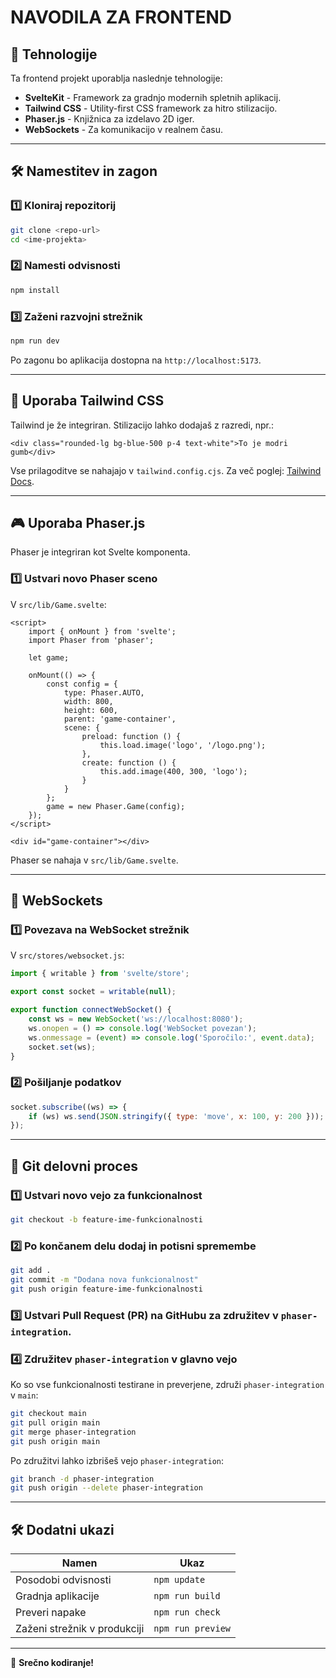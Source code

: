 # NAVODILA ZA FRONTEND

## 📌 Tehnologije

Ta frontend projekt uporablja naslednje tehnologije:

- **SvelteKit** - Framework za gradnjo modernih spletnih aplikacij.
- **Tailwind CSS** - Utility-first CSS framework za hitro stilizacijo.
- **Phaser.js** - Knjižnica za izdelavo 2D iger.
- **WebSockets** - Za komunikacijo v realnem času.

---

## 🛠️ Namestitev in zagon

### 1️⃣ Kloniraj repozitorij

```sh
git clone <repo-url>
cd <ime-projekta>
```

### 2️⃣ Namesti odvisnosti

```sh
npm install
```

### 3️⃣ Zaženi razvojni strežnik

```sh
npm run dev
```

Po zagonu bo aplikacija dostopna na `http://localhost:5173`.

---

## 🎨 Uporaba Tailwind CSS

Tailwind je že integriran. Stilizacijo lahko dodajaš z razredi, npr.:

```svelte
<div class="rounded-lg bg-blue-500 p-4 text-white">To je modri gumb</div>
```

Vse prilagoditve se nahajajo v `tailwind.config.cjs`.
Za več poglej: [Tailwind Docs](https://tailwindcss.com/docs/installation/using-vite).

---

## 🎮 Uporaba Phaser.js

Phaser je integriran kot Svelte komponenta.

### 1️⃣ Ustvari novo Phaser sceno

V `src/lib/Game.svelte`:

```svelte
<script>
	import { onMount } from 'svelte';
	import Phaser from 'phaser';

	let game;

	onMount(() => {
		const config = {
			type: Phaser.AUTO,
			width: 800,
			height: 600,
			parent: 'game-container',
			scene: {
				preload: function () {
					this.load.image('logo', '/logo.png');
				},
				create: function () {
					this.add.image(400, 300, 'logo');
				}
			}
		};
		game = new Phaser.Game(config);
	});
</script>

<div id="game-container"></div>
```

Phaser se nahaja v `src/lib/Game.svelte`.

---

## 🔗 WebSockets

### 1️⃣ Povezava na WebSocket strežnik

V `src/stores/websocket.js`:

```js
import { writable } from 'svelte/store';

export const socket = writable(null);

export function connectWebSocket() {
	const ws = new WebSocket('ws://localhost:8080');
	ws.onopen = () => console.log('WebSocket povezan');
	ws.onmessage = (event) => console.log('Sporočilo:', event.data);
	socket.set(ws);
}
```

### 2️⃣ Pošiljanje podatkov

```js
socket.subscribe((ws) => {
	if (ws) ws.send(JSON.stringify({ type: 'move', x: 100, y: 200 }));
});
```

---

## 🔀 Git delovni proces

### 1️⃣ Ustvari novo vejo za funkcionalnost

```sh
git checkout -b feature-ime-funkcionalnosti
```

### 2️⃣ Po končanem delu dodaj in potisni spremembe

```sh
git add .
git commit -m "Dodana nova funkcionalnost"
git push origin feature-ime-funkcionalnosti
```

### 3️⃣ Ustvari **Pull Request (PR)** na GitHubu za združitev v `phaser-integration`.

### 4️⃣ Združitev `phaser-integration` v glavno vejo

Ko so vse funkcionalnosti testirane in preverjene, združi `phaser-integration` v `main`:

```sh
git checkout main
git pull origin main
git merge phaser-integration
git push origin main
```

Po združitvi lahko izbrišeš vejo `phaser-integration`:

```sh
git branch -d phaser-integration
git push origin --delete phaser-integration
```

---

## 🛠️ Dodatni ukazi

| Namen                        | Ukaz              |
| ---------------------------- | ----------------- |
| Posodobi odvisnosti          | `npm update`      |
| Gradnja aplikacije           | `npm run build`   |
| Preveri napake               | `npm run check`   |
| Zaženi strežnik v produkciji | `npm run preview` |

---

🚀 **Srečno kodiranje!**
